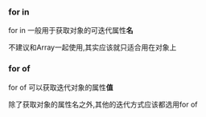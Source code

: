 ### for in

for in 一般用于获取对象的可迭代属性**名**

不建议和Array一起使用,其实应该就只适合用在对象上

### for of

for of 可以获取迭代对象的属性**值**

除了获取对象的属性名之外,其他的迭代方式应该都选用for of